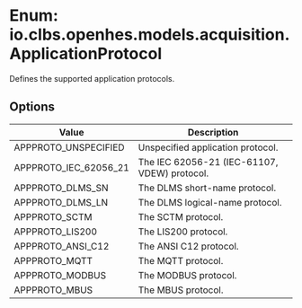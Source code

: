 # Enum: io.clbs.openhes.models.acquisition.ApplicationProtocol

Defines the supported application protocols.

## Options

| Value | Description |
| --- | --- |
| APPPROTO_UNSPECIFIED | Unspecified application protocol. |
| APPPROTO_IEC_62056_21 | The IEC 62056-21 (IEC-61107, VDEW) protocol. |
| APPPROTO_DLMS_SN | The DLMS short-name protocol. |
| APPPROTO_DLMS_LN | The DLMS logical-name protocol. |
| APPPROTO_SCTM | The SCTM protocol. |
| APPPROTO_LIS200 | The LIS200 protocol. |
| APPPROTO_ANSI_C12 | The ANSI C12 protocol. |
| APPPROTO_MQTT | The MQTT protocol. |
| APPPROTO_MODBUS | The MODBUS protocol. |
| APPPROTO_MBUS | The MBUS protocol. |
